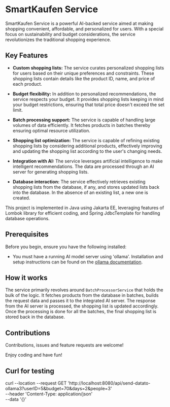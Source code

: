 # SmartKaufen Service

SmartKaufen Service is a powerful AI-backed service aimed at making shopping convenient, affordable, and personalized for users. With a special focus on sustainability and budget considerations, the service revolutionizes the traditional shopping experience.
## Key Features

- **Custom shopping lists:** The service curates personalized shopping lists for users based on their unique preferences and constraints. These shopping lists contain details like the product ID, name, and price of each product.

- **Budget flexibility:** In addition to personalized recommendations, the service respects your budget. It provides shopping lists keeping in mind your budget restrictions, ensuring that total price doesn't exceed the set limit.

- **Batch processing support:** The service is capable of handling large volumes of data efficiently. It fetches products in batches thereby ensuring optimal resource utilization.

- **Shopping list optimization:** The service is capable of refining existing shopping lists by considering additional products, effectively improving and updating the shopping list according to the user's changing needs.

- **Integration with AI:** The service leverages artificial intelligence to make intelligent recommendations. The data are processed through an AI server for generating shopping lists.

- **Database interaction:** The service effectively retrieves existing shopping lists from the database, if any, and stores updated lists back into the database. In the absence of an existing list, a new one is created.

This project is implemented in Java using Jakarta EE, leveraging features of Lombok library for efficient coding, and Spring JdbcTemplate for handling database operations.

## Prerequisites

Before you begin, ensure you have the following installed:

- You must have a running AI model server using 'ollama'. Installation and setup instructions can be found on the [ollama documentation](http://ollama.ai/doc/).
## How it works

The service primarily revolves around `BatchProcessorService` that holds the bulk of the logic. It fetches products from the database in batches, builds the request data and passes it to the integrated AI server. The response from the AI server is processed, the shopping list is updated accordingly. Once the processing is done for all the batches, the final shopping list is stored back in the database.

## Contributions

Contributions, issues and feature requests are welcome!

Enjoy coding and have fun!

## Curl for testing
 curl --location --request GET 'http://localhost:8080/api/send-datato-ollama3?userID=5&budget=70&days=2&people=3' \
 --header 'Content-Type: application/json' \
 --data '{}'